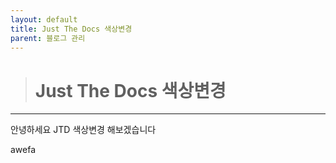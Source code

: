 ```yaml
---
layout: default
title: Just The Docs 색상변경
parent: 블로그 관리
---
```


> # Just The Docs 색상변경

---

안녕하세요 JTD 색상변경 해보겠습니다

awefa